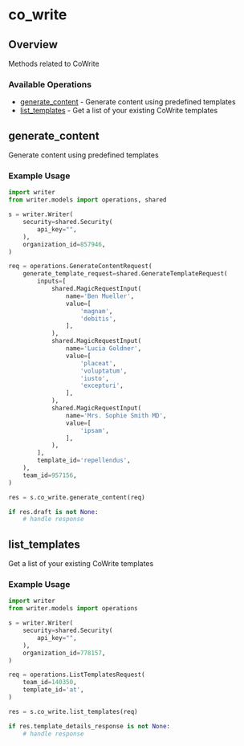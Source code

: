 # co_write

## Overview

Methods related to CoWrite

### Available Operations

* [generate_content](#generate_content) - Generate content using predefined templates
* [list_templates](#list_templates) - Get a list of your existing CoWrite templates

## generate_content

Generate content using predefined templates

### Example Usage

```python
import writer
from writer.models import operations, shared

s = writer.Writer(
    security=shared.Security(
        api_key="",
    ),
    organization_id=857946,
)

req = operations.GenerateContentRequest(
    generate_template_request=shared.GenerateTemplateRequest(
        inputs=[
            shared.MagicRequestInput(
                name='Ben Mueller',
                value=[
                    'magnam',
                    'debitis',
                ],
            ),
            shared.MagicRequestInput(
                name='Lucia Goldner',
                value=[
                    'placeat',
                    'voluptatum',
                    'iusto',
                    'excepturi',
                ],
            ),
            shared.MagicRequestInput(
                name='Mrs. Sophie Smith MD',
                value=[
                    'ipsam',
                ],
            ),
        ],
        template_id='repellendus',
    ),
    team_id=957156,
)

res = s.co_write.generate_content(req)

if res.draft is not None:
    # handle response
```

## list_templates

Get a list of your existing CoWrite templates

### Example Usage

```python
import writer
from writer.models import operations

s = writer.Writer(
    security=shared.Security(
        api_key="",
    ),
    organization_id=778157,
)

req = operations.ListTemplatesRequest(
    team_id=140350,
    template_id='at',
)

res = s.co_write.list_templates(req)

if res.template_details_response is not None:
    # handle response
```
